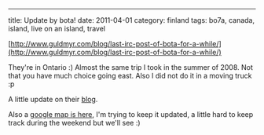 ---
title: Update by bota!
date: 2011-04-01
category: finland
tags: bo7a, canada, island, live on an island, travel

[http://www.guldmyr.com/blog/last-irc-post-of-bota-for-a-while/](http://www.guldmyr.com/blog/last-irc-post-of-bota-for-a-while/)

They're in Ontario :) Almost the same trip I took in the summer of 2008. Not that you have much choice going east. Also I did not do it in a moving truck :p

A little update on their [blog](http://bo7a.org/home/node/21 "on bo7a.org").

Also a [google map is here](http://goo.gl/Re8Wd  "botamap"), I'm trying to keep it updated, a little hard to keep track during the weekend but we'll see :)
